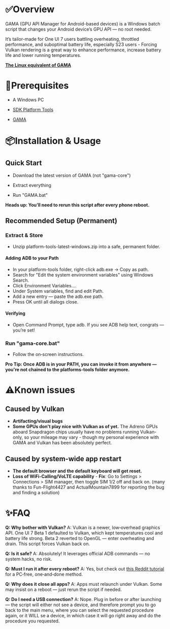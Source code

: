 # ✅Overview

GAMA (GPU API Manager for Android-based devices) is a Windows batch script that changes your Android device’s GPU API  — no root needed. 

It’s tailor-made for One UI 7 users battling overheating, throttled performance, and suboptimal battery life, especially S23 users - Forcing Vulkan rendering is a great way to enhance performance, increase battery life and lower running temperatures.

[**The Linux equivalent of GAMA**](https://github.com/Ameen-Sha-Cheerangan/s23-ultra-vulkan-linux-script)

# 🧩Prerequisites

* A Windows PC

* [SDK Platform Tools](https://dl.google.com/android/repository/platform-tools-latest-windows.zip)

* [GAMA](https://github.com/popovicialinc/gama/releases/latest)

# 📦Installation & Usage

## Quick Start

* Download the latest version of GAMA (not "gama-core")

* Extract everything

* Run "GAMA.bat"

**Heads up: You’ll need to rerun this script after every phone reboot.**

## Recommended Setup (Permanent)

### Extract & Store

* Unzip platform-tools-latest-windows.zip into a safe, permanent folder.

#### Adding ADB to your Path

* In your platform-tools folder, right-click adb.exe → Copy as path.
* Search for "Edit the system environment variables" using Windows Search.
* Click Environment Variables....
* Under System variables, find and edit Path.
* Add a new entry — paste the adb.exe path.
* Press OK until all dialogs close.

#### Verifying
* Open Command Prompt, type adb. If you see ADB help text, congrats  — you’re set!

### Run "gama-core.bat"
* Follow the on‑screen instructions.

**Pro Tip: Once ADB is in your PATH, you can invoke it from anywhere — you're not chained to the platforms-tools folder anymore.**

# ⚠️Known issues
## Caused by Vulkan
* **Artifacting/visual bugs**
* **Some GPUs don't play nice with Vulkan as of yet.** The Adreno GPUs aboard Snapdragon chips usually have no problems running Vulkan-only, so your mileage may vary - though my personal experience with GAMA and Vulkan has been absolutely perfect. 

## Caused by system-wide app restart
* **The default browser and the default keyboard will get reset.**
* **Loss of WiFi-Calling/VoLTE capability** - **Fix**: Go to Settings > Connections > SIM manager, then toggle SIM 1/2 off and back on. (many thanks to Fun-Flight4427 and ActualMountain7899 for reporting the bug and finding a solution)

# ✨FAQ

**Q: Why bother with Vulkan?** A: Vulkan is a newer, low‑overhead graphics API. One UI 7 Beta 1 defaulted to Vulkan, which kept temperatures cool and battery life strong. Beta 2 reverted to OpenGL — enter overheating and drain. This script forces Vulkan back on.

**Q: Is it safe?** A: Absolutely! It leverages official ADB commands — no system hacks, no risk.

**Q: Must I run it after every reboot?** A: Yes, but check out [this Reddit tutorial](https://www.reddit.com/r/GalaxyS23Ultra/comments/1kdsmks/comment/mqdq7o3/?context=3) for a PC‑free, one‑and‑done method.

**Q: Why does it close all apps?** A: Apps must relaunch under Vulkan. Some may insist on a reboot — just rerun the script if needed.

**Q: Do I need a USB connection?** A: Nope. Plug in before or after launching — the script will either not see a device, and therefore prompt you to go back to the main menu, where you can select the requested procedure again, or it WILL se a device, in which case it will go right away and do the procedure you requested.
